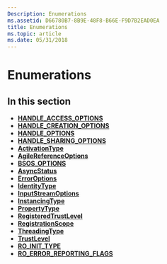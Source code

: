 ```yaml
---
Description: Enumerations
ms.assetid: D66780B7-8B9E-48F8-B66E-F9D7B2EAD0EA
title: Enumerations
ms.topic: article
ms.date: 05/31/2018
---
```


# Enumerations

## In this section

-   [**HANDLE\_ACCESS\_OPTIONS**](/windows/desktop/api/windowsstoragecom/ne-windowsstoragecom-handle_access_options)
-   [**HANDLE\_CREATION\_OPTIONS**](/windows/desktop/api/windowsstoragecom/ne-windowsstoragecom-handle_creation_options)
-   [**HANDLE\_OPTIONS**](/windows/desktop/api/windowsstoragecom/ne-windowsstoragecom-handle_options)
-   [**HANDLE\_SHARING\_OPTIONS**](/windows/desktop/api/windowsstoragecom/ne-windowsstoragecom-handle_sharing_options)
-   [**ActivationType**](/windows/win32/api/activationregistration/ne-activationregistration-activationtype)
-   [**AgileReferenceOptions**](/windows/desktop/api/combaseapi/ne-combaseapi-agilereferenceoptions)
-   [**BSOS\_OPTIONS**](/windows/win32/api/shcore/ne-shcore-bsos_options)
-   [**AsyncStatus**](/windows/win32/api/asyncinfo/ne-asyncinfo-asyncstatus)
-   [**ErrorOptions**](/previous-versions//hh438361(v=vs.85))
-   [**IdentityType**](/windows/win32/api/activationregistration/ne-activationregistration-identitytype)
-   [**InputStreamOptions**](/previous-versions//hh438389(v=vs.85))
-   [**InstancingType**](/windows/win32/api/activationregistration/ne-activationregistration-instancingtype)
-   [**PropertyType**](/windows/win32/api/windows.foundation/ne-windows-foundation-propertytype)
-   [**RegisteredTrustLevel**](/previous-versions//dn408470(v=vs.85))
-   [**RegistrationScope**](/windows/win32/api/activationregistration/nf-activationregistration-iactivatableclassregistration-get_registrationscope)
-   [**ThreadingType**](/windows/win32/api/activationregistration/nf-activationregistration-idllserveractivatableclassregistration-get_threadingtype)
-   [**TrustLevel**](/windows/win32/api/activationregistration/nf-activationregistration-iactivatableclassregistration-get_registeredtrustlevel)
-   [**RO\_INIT\_TYPE**](/windows/win32/api/roapi/ne-roapi-ro_init_type)
-   [**RO\_ERROR\_REPORTING\_FLAGS**](/windows/win32/api/roerrorapi/ne-roerrorapi-roerrorreportingflags)

 

 
